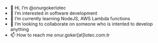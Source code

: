 - 👋 Hi, I’m @onurgokerlotec
- 👀 I’m interested in software development
- 🌱 I’m currently learning NodeJS, AWS Lambda functions
- 💞️ I’m looking to collaborate on someone who is intented to develop anything
- 📫 How to reach me onur.goker[at]lotec.com.tr

<!---
onurgokerlotec/onurgokerlotec is a ✨ special ✨ repository because its `README.md` (this file) appears on your GitHub profile.
You can click the Preview link to take a look at your changes.
--->
